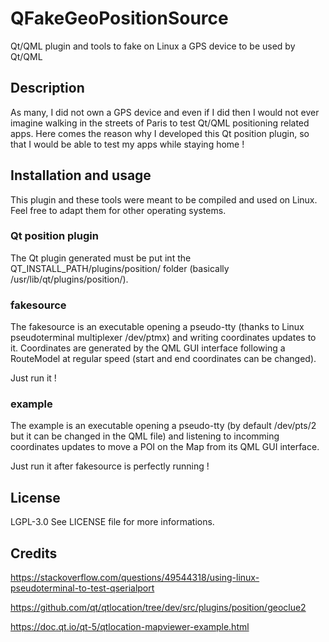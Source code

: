# QFakeGeoPositionSource
Qt/QML plugin and tools to fake on Linux a GPS device to be used by Qt/QML


## Description

As many, I did not own a GPS device and even if I did then I would not ever imagine walking in the streets of Paris to test Qt/QML positioning related apps.
Here comes the reason why I developed this Qt position plugin, so that I would be able to test my apps while staying home !

## Installation and usage

This plugin and these tools were meant to be compiled and used on Linux. Feel free to adapt them for other operating systems.

### Qt position plugin

The Qt plugin generated must be put int the QT_INSTALL_PATH/plugins/position/ folder (basically /usr/lib/qt/plugins/position/).

### fakesource

The fakesource is an executable opening a pseudo-tty (thanks to Linux pseudoterminal multiplexer /dev/ptmx) and writing coordinates updates to it.
Coordinates are generated by the QML GUI interface following a RouteModel at regular speed (start and end coordinates can be changed).

Just run it !

### example

The example is an executable opening a pseudo-tty (by default /dev/pts/2 but it can be changed in the QML file) and listening to incomming coordinates updates to move a POI on the Map from its QML GUI interface.

Just run it after fakesource is perfectly running !

## License

LGPL-3.0
See LICENSE file for more informations.

## Credits

https://stackoverflow.com/questions/49544318/using-linux-pseudoterminal-to-test-qserialport

https://github.com/qt/qtlocation/tree/dev/src/plugins/position/geoclue2

https://doc.qt.io/qt-5/qtlocation-mapviewer-example.html
